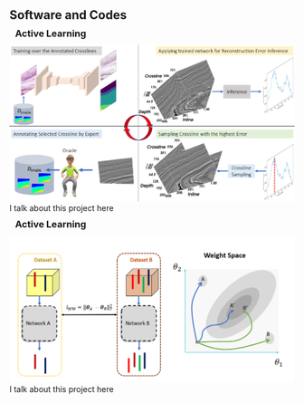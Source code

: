 <h1 id="Projects"></h1>
<h2 style="margin: 60px 0px 10px;">Software and Codes</h2>



<h3 style="margin: 0px 10px 10px;">Active Learning</h3>
<img src="./assets/teaser/geo-al.png" class="teaser img-fluid z-depth-1" style="width=100%;height=100%">
I talk about this project here

<h3 style="margin: 10px 10px 10px;">Active Learning</h3>
<img src="./assets/teaser/geo-weight-share.png" class="teaser img-fluid z-depth-1" style="width=100%;height=100%">
I talk about this project here








